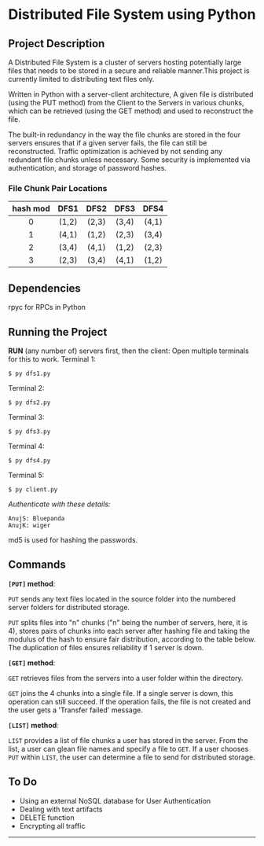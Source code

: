 
# Distributed File System using Python
## Project Description
A Distributed File System is a cluster of servers hosting potentially large files that needs to be stored in a secure and reliable manner.This project is currently limited to distributing text files only.

Written in Python with a server-client architecture, A given file is distributed (using the PUT method) from the Client to the Servers in various chunks, which can be retrieved (using the GET method) and used to reconstruct the file. 

The built-in redundancy in the way the file chunks are stored in the four servers ensures that if a given server fails, the file can still be reconstructed. Traffic optimization is achieved by not sending any redundant file chunks unless necessary. Some security is implemented via authentication, and storage of password hashes. 

### File Chunk Pair Locations

|hash mod|DFS1|DFS2|DFS3|DFS4|
|:--:|:-----:|:-----:|:-----:|:-----:|
| 0  | (1,2) | (2,3) | (3,4) | (4,1) | 
| 1  | (4,1) | (1,2) | (2,3) | (3,4) |
| 2  | (3,4) | (4,1) | (1,2) | (2,3) |
| 3  | (2,3) | (3,4) | (4,1) | (1,2) |

## Dependencies
rpyc for RPCs in Python

## Running the Project 
**RUN** (any number of) servers first, then the client:
Open multiple terminals for this to work.
Terminal 1:
```
$ py dfs1.py
```

Terminal 2:
```
$ py dfs2.py
```

Terminal 3:
```
$ py dfs3.py
```

Terminal 4:
```
$ py dfs4.py
```

Terminal 5:
```
$ py client.py
```
	
_Authenticate with these details:_

```	
AnujS: Bluepanda
AnujK: wiger
```
	
md5 is used for hashing the passwords.

## Commands
**`[PUT]` method**:

`PUT` sends any text files located in the source folder into the numbered server folders for distributed storage.
	
`PUT` splits files into "n" chunks ("n" being the number of servers, here, it is 4), stores pairs of chunks into each server after hashing file and taking the modulus of the hash to ensure fair distribution, according to the table below. The duplication of files ensures reliability if 1 server is down.


 **`[GET]` method**:

`GET` retrieves files from the servers into a user folder within the directory. 
	
`GET` joins the 4 chunks into a single file. If a single server is down, this operation can still succeed. If the operation fails, the file is not created and the user gets a 'Transfer failed' message.


**`[LIST]` method**:

`LIST` provides a list of file chunks a user has stored in the server. From the list, a user can glean file names and specify a file to `GET`. If a user chooses `PUT` within `LIST`, the user can determine a file to send for distributed storage.


## To Do 
- Using an external NoSQL database for User Authentication 
- Dealing with text artifacts
- DELETE function
- Encrypting all traffic

--- 